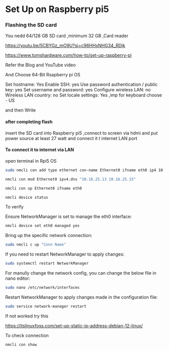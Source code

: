 
# Set Up on Raspberry pi5

### Flashing the SD card 

You nedd 64/128 GB SD card ,minimum 32 GB ,Card reader 

https://youtu.be/5CBYGz_mO9U?si=c96HHxNHG34_RDjk


https://www.tomshardware.com/how-to/set-up-raspberry-pi

Refer the Blog and YouTube video

And Choose 64-Bit Rsapberry pi OS 

Set hostname: Yes
Enable SSH: yes
Use password authentication / public key: yes
Set username and password: yes
Configure wireless LAN: no
Wireless LAN country: no
Set locale settings: Yes ,imp for keyboard choose - US

and then Write 

#### after completing flash 

insert the SD card into Raspberry pi5 ,connect to screen via hdmi and put power source at least 27 watt and connect it t internet LAN port 

#### To connect it to internet via LAN

open terminal in Rpi5 OS 

```bash
sudo nmcli con add type ethernet con-name Ethernet0 ifname eth0 ip4 10.24.24.69/24 gw4 10.255.255.0
```


```bash
nmcli con mod Ethernet0 ipv4.dns "10.16.25.13 10.16.25.15"
```

```bash
nmcli con up Ethernet0 ifname eth0
```

```bash
nmcli device status
```

To verify 

Ensure NetworkManager is set to manage the eth0 interface:

```bash
nmcli device set eth0 managed yes
```

Bring up the specific network connection:
```bash
sudo nmcli c up "Conn Name"
```

If you need to restart NetworkManager to apply changes:
```bash
sudo systemctl restart NetworkManager
```


For manully change the network config, you can change the below file in nano editor:
 
```bash
sudo nano /etc/network/interfaces
```

Restart NetworkManager to apply changes made in the configuration file:
```bash
sudo service network-manager restart
```

If not worked try this

https://itslinuxfoss.com/set-up-static-ip-address-debian-12-linux/

To check connection
```bash
nmcli con show
```
